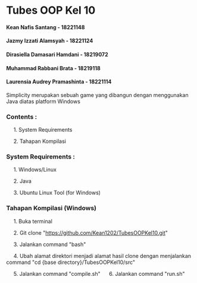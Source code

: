 # Tubes OOP Kel 10

#### Kean Nafis Santang - 18221148

#### Jazmy Izzati Alamsyah - 18221124

#### Dirasiella Damasari Hamdani - 18219072

#### Muhammad Rabbani Brata - 18219118

#### Laurensia Audrey Pramashinta - 18221114

  

Simplicity merupakan sebuah game yang dibangun dengan menggunakan Java diatas platform Windows

  

### Contents : 

&nbsp;&nbsp;&nbsp;&nbsp; 1. System Requirements

&nbsp;&nbsp;&nbsp;&nbsp; 2. Tahapan Kompilasi

  

### System Requirements :

  

&nbsp;&nbsp;&nbsp;&nbsp; 1. Windows/Linux

&nbsp;&nbsp;&nbsp;&nbsp; 2. Java

&nbsp;&nbsp;&nbsp;&nbsp; 3. Ubuntu Linux Tool (for Windows)

  

### Tahapan Kompilasi (Windows)


&nbsp;&nbsp;&nbsp;&nbsp; 1. Buka terminal

&nbsp;&nbsp;&nbsp;&nbsp; 2. Git clone "https://github.com/Kean1202/TubesOOPKel10.git"

&nbsp;&nbsp;&nbsp;&nbsp; 3. Jalankan command "bash"

&nbsp;&nbsp;&nbsp;&nbsp; 4. Ubah alamat direktori menjadi alamat hasil clone dengan menjalankan command "cd {base directory}/TubesOOPKel10/src"

&nbsp;&nbsp;&nbsp;&nbsp; 5. Jalankan command "compile.sh"
&nbsp;&nbsp;&nbsp;&nbsp; 6. Jalankan command "run.sh"


